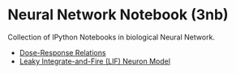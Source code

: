 <h1>Neural Network Notebook (3nb)</h1>

Collection of IPython Notebooks in biological Neural Network.

* [Dose-Response Relations](http://nbviewer.ipython.org/github/ekaakurniawan/3nb/blob/master/Dose-Response%20Relations.ipynb?create=1)
* [Leaky Integrate-and-Fire (LIF) Neuron Model](http://nbviewer.ipython.org/github/ekaakurniawan/3nb/blob/master/LifNeuron.ipynb?create=1)
